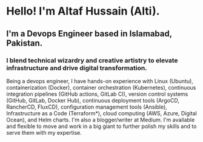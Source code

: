 # Hello! I'm Altaf Hussain (Alti). 
## I'm a Devops Engineer based in Islamabad, Pakistan. 
### I blend technical wizardry and creative artistry to elevate infrastructure and drive digital transformation. 
Being a devops engineer, I have hands-on experience with Linux (Ubuntu), containerization (Docker), container orchestration (Kubernetes), continuous integration pipelines (GitHub actions, GitLab CI), version control systems (GitHub, GitLab, Docker Hub), continuous deployment tools (ArgoCD, RancherCD, FluxCD), configuration management tools (Ansible), Infrastructure as a Code (Terraform*), cloud computing (AWS, Azure, Digital Ocean), and Helm charts. I'm also a blogger/writer at Medium. I'm available and flexible to move and work in a big giant to further polish my skills and to serve them with my expertise. 